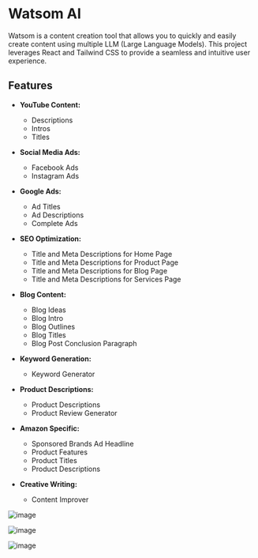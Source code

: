 # Watsom AI

Watsom is a content creation tool that allows you to quickly and easily create content using multiple LLM (Large Language Models). This project leverages React and Tailwind CSS to provide a seamless and intuitive user experience.

## Features

- **YouTube Content:**
  - Descriptions
  - Intros
  - Titles

- **Social Media Ads:**
  - Facebook Ads
  - Instagram Ads

- **Google Ads:**
  - Ad Titles
  - Ad Descriptions
  - Complete Ads

- **SEO Optimization:**
  - Title and Meta Descriptions for Home Page
  - Title and Meta Descriptions for Product Page
  - Title and Meta Descriptions for Blog Page
  - Title and Meta Descriptions for Services Page

- **Blog Content:**
  - Blog Ideas
  - Blog Intro
  - Blog Outlines
  - Blog Titles
  - Blog Post Conclusion Paragraph

- **Keyword Generation:**
  - Keyword Generator

- **Product Descriptions:**
  - Product Descriptions
  - Product Review Generator

- **Amazon Specific:**
  - Sponsored Brands Ad Headline
  - Product Features
  - Product Titles
  - Product Descriptions

- **Creative Writing:**
  - Content Improver

![image](https://github.com/apollo812/Watsom.ai/assets/112562504/10e22947-3537-4eec-ba96-165c7b35ad98)

![image](https://github.com/apollo812/Watsom.ai/assets/112562504/ba6c6581-24ab-4b27-be3a-7b3fd112c762)

![image](https://github.com/apollo812/Watsom.ai/assets/112562504/e54bfe0e-0757-4df8-8c69-6079ec964756)


